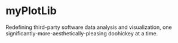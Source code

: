 # myPlotLib
Redefining third-party software data analysis and visualization, one significantly-more-aesthetically-pleasing doohickey at a time.
